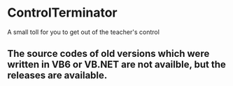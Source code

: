 # ControlTerminator
A small toll for you to get out of the teacher's control
## The source codes of old versions which were written in VB6 or VB.NET are not availble, but the releases are available.
